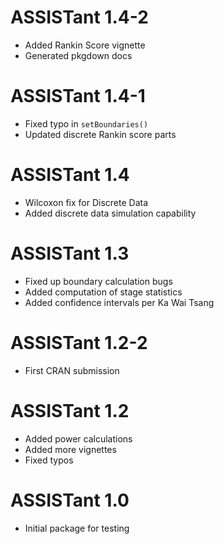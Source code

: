 # ASSISTant 1.4-2

- Added Rankin Score vignette
- Generated pkgdown docs

# ASSISTant 1.4-1	
- Fixed typo in `setBoundaries()`
- Updated discrete Rankin score parts

# ASSISTant 1.4

- Wilcoxon fix for Discrete Data
- Added discrete data simulation capability

# ASSISTant 1.3

- Fixed up boundary calculation bugs
- Added computation of stage statistics
- Added confidence intervals per Ka Wai Tsang

# ASSISTant 1.2-2

- First CRAN submission

# ASSISTant 1.2

- Added power calculations
- Added more vignettes 
- Fixed typos

# ASSISTant 1.0

- Initial package for testing

